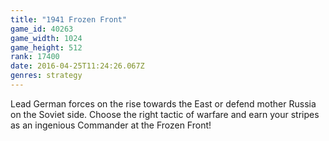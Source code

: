 ```yaml
---
title: "1941 Frozen Front"
game_id: 40263
game_width: 1024
game_height: 512
rank: 17400
date: 2016-04-25T11:24:26.067Z
genres: strategy
---
```

Lead German forces on the rise towards the East or defend mother Russia on the Soviet side. Choose the right tactic of warfare and earn your stripes as an ingenious Commander at the Frozen Front!